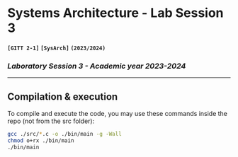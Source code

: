 # **Systems Architecture - Lab Session 3**
**`[GITT 2-1]` `[SysArch]` `(2023/2024)`**
### _Laboratory Session 3 - Academic year 2023-2024_

---

## Compilation & execution
To compile and execute the code, you may use these commands inside the repo (not from the src folder):
```bash
gcc ./src/*.c -o ./bin/main -g -Wall 
chmod o+rx ./bin/main
./bin/main
```
